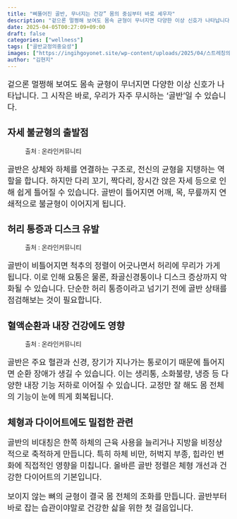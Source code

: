 ```yaml
---
title: "삐뚤어진 골반, 무너지는 건강” 몸의 중심부터 바로 세우자"
description: "겉으론 멀쩡해 보여도 몸속 균형이 무너지면 다양한 이상 신호가 나타납니다. 그 시작은 바로, 우리가 자주 무시하는 ‘골반’일 수 있습니다."
date: 2025-04-05T00:27:09+09:00
draft: false
categories: ["wellness"]
tags: ["골반교정의중요성"]
images: ["https://ingihgoyonet.site/wp-content/uploads/2025/04/스트레칭의중요성-1024x683.jpg", "https://ingihgoyonet.site/wp-content/uploads/2025/04/골반교정-1024x699.jpg", "https://ingihgoyonet.site/wp-content/uploads/2025/04/골반-1024x683.jpg"]
author: "김현지"
---
```


<p style="font-size:18px">겉으론 멀쩡해 보여도 몸속 균형이 무너지면 다양한 이상 신호가 나타납니다. 그 시작은 바로, 우리가 자주 무시하는 ‘골반’일 수 있습니다.</p> <h2 >자세 불균형의 출발점</h2> <figure ><img src="https://ingihgoyonet.site/wp-content/uploads/2025/04/스트레칭의중요성-1024x683.jpg" alt="" style="aspect-ratio:16/9;object-fit:cover"/><figcaption >출처 : 온라인커뮤니티</figcaption></figure> <p style="font-size:18px">골반은 상체와 하체를 연결하는 구조로, 전신의 균형을 지탱하는 역할을 합니다. 하지만 다리 꼬기, 짝다리, 장시간 앉은 자세 등으로 인해 쉽게 틀어질 수 있습니다. 골반이 틀어지면 어깨, 목, 무릎까지 연쇄적으로 불균형이 이어지게 됩니다.</p> <h2 >허리 통증과 디스크 유발</h2> <figure ><img src="https://ingihgoyonet.site/wp-content/uploads/2025/04/골반교정-1024x699.jpg" alt="" style="aspect-ratio:16/9;object-fit:cover"/><figcaption >출처 : 온라인커뮤니티</figcaption></figure> <p style="font-size:18px">골반이 비틀어지면 척추의 정렬이 어긋나면서 허리에 무리가 가게 됩니다. 이로 인해 요통은 물론, 좌골신경통이나 디스크 증상까지 악화될 수 있습니다. 단순한 허리 통증이라고 넘기기 전에 골반 상태를 점검해보는 것이 필요합니다.</p> <h2 >혈액순환과 내장 건강에도 영향</h2> <figure ><img src="https://ingihgoyonet.site/wp-content/uploads/2025/04/골반-1024x683.jpg" alt="" style="aspect-ratio:16/9;object-fit:cover"/><figcaption >출처 : 온라인커뮤니티</figcaption></figure> <p style="font-size:18px">골반은 주요 혈관과 신경, 장기가 지나가는 통로이기 때문에 틀어지면 순환 장애가 생길 수 있습니다. 이는 생리통, 소화불량, 냉증 등 다양한 내장 기능 저하로 이어질 수 있습니다. 교정만 잘 해도 몸 전체의 기능이 눈에 띄게 회복됩니다.</p> <h2 >체형과 다이어트에도 밀접한 관련</h2> <p style="font-size:18px">골반의 비대칭은 한쪽 하체의 근육 사용을 늘리거나 지방을 비정상적으로 축적하게 만듭니다. 특히 하체 비만, 허벅지 부종, 힙라인 변화에 직접적인 영향을 미칩니다. 올바른 골반 정렬은 체형 개선과 건강한 다이어트의 기본입니다.</p> <p style="font-size:18px">보이지 않는 뼈의 균형이 결국 몸 전체의 조화를 만듭니다. 골반부터 바로 잡는 습관이야말로 건강한 삶을 위한 첫 걸음입니다.</p>
